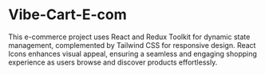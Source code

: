 # Vibe-Cart-E-com
This e-commerce project uses React and Redux Toolkit for dynamic state management, complemented by Tailwind CSS for responsive design. React Icons enhances visual appeal, ensuring a seamless and engaging shopping experience as users browse and discover products effortlessly.
